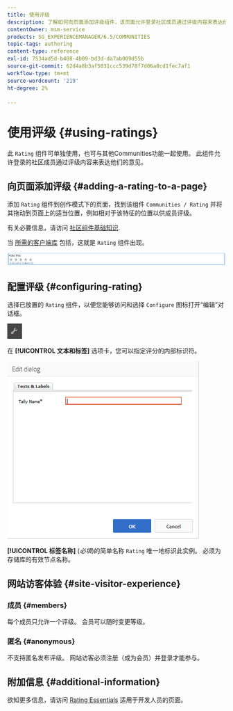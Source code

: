 ```yaml
---
title: 使用评级
description: 了解如何向页面添加评级组件，该页面允许登录社区成员通过评级内容来表达他们的意见。
contentOwner: msm-service
products: SG_EXPERIENCEMANAGER/6.5/COMMUNITIES
topic-tags: authoring
content-type: reference
exl-id: 7534ad5d-b408-4b09-bd3d-da7ab009d55b
source-git-commit: 62d4a8b3af5031ccc539d78f7d06a8cd1fec7af1
workflow-type: tm+mt
source-wordcount: '219'
ht-degree: 2%

---
```


# 使用评级 {#using-ratings}

此 `Rating` 组件可单独使用，也可与其他Communities功能一起使用。 此组件允许登录的社区成员通过评级内容来表达他们的意见。

## 向页面添加评级 {#adding-a-rating-to-a-page}

添加 `Rating` 组件到创作模式下的页面，找到该组件 `Communities / Rating` 并将其拖动到页面上的适当位置，例如相对于该特征的位置以供成员评级。

有关必要信息，请访问 [社区组件基础知识](basics.md).

当 [所需的客户端库](rating-basics.md#essentials-for-client-side) 包括，这就是 `Rating` 组件出现。

![评级](assets/rating.png)

## 配置评级 {#configuring-rating}

选择已放置的 `Rating` 组件，以便您能够访问和选择 `Configure` 图标打开“编辑”对话框。

![configure-new](assets/configure-new.png)

在 **[!UICONTROL 文本和标签]** 选项卡，您可以指定评分的内部标识符。

![tallyname](assets/tallyname.png)

**[!UICONTROL 标签名称]**
(*必填*)的简单名称 `Rating` 唯一地标识此实例。 必须为存储库的有效节点名称。

## 网站访客体验 {#site-visitor-experience}

### 成员 {#members}

每个成员只允许一个评级。 会员可以随时变更等级。

### 匿名 {#anonymous}

不支持匿名发布评级。 网站访客必须注册（成为会员）并登录才能参与。

## 附加信息 {#additional-information}

欲知更多信息，请访问 [Rating Essentials](rating-basics.md) 适用于开发人员的页面。
